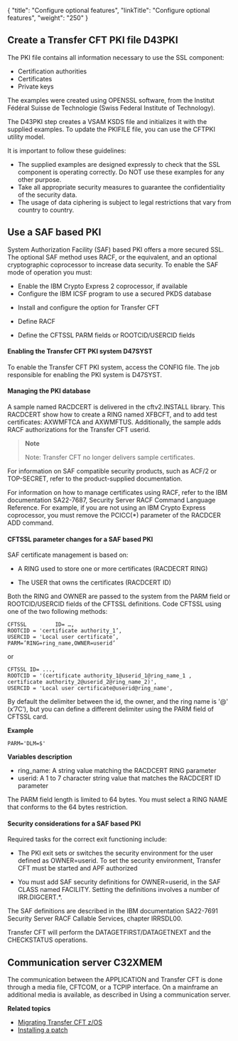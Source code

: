 {
    "title": "Configure optional  features",
    "linkTitle": "Configure optional features",
    "weight": "250"
}<span id="Create a Transfer CFT PKI file D43PKI"></span><span id="kanchor37"></span>

Create a Transfer CFT PKI file D43PKI
-------------------------------------

The <span id="kanchor38"></span>PKI file contains all information necessary to use the SSL component:

- Certification authorities
- Certificates
- Private keys

The examples were created using OPENSSL software, from the Institut Fédéral Suisse de Technologie (Swiss Federal Institute of Technology).

The D43PKI step creates a VSAM KSDS file and initializes it with the supplied examples. To update the PKIFILE file, you can use the CFTPKI utility model.

It is important to follow these guidelines:

- The supplied examples are designed expressly to check that the SSL component is operating correctly. Do NOT use these examples for any other purpose.
- Take all appropriate security measures to guarantee the confidentiality of the security data.
- The usage of data ciphering is subject to legal restrictions that vary from country to country.

<span id="_Toc236186612"></span>

Use a SAF based PKI 
--------------------

System Authorization Facility (SAF) based PKI offers a more secured SSL. The optional SAF method uses RACF, or the equivalent, and an optional cryptographic coprocessor to increase data security. To enable the SAF mode of operation you must:

- Enable the IBM Crypto Express 2 coprocessor, if available
- Configure the IBM ICSF program to use a secured PKDS database

<!-- -->

- Install and configure the option for Transfer CFT

<!-- -->

- Define RACF

<!-- -->

- Define the CFTSSL PARM fields or ROOTCID/USERCID fields

#### Enabling the Transfer CFT PKI system D47SYST

To enable the Transfer CFT PKI system, access the CONFIG file. The job responsible for enabling the PKI system is D47SYST.

#### Managing the PKI database

A sample named RACDCERT is delivered in the cftv2.INSTALL library. This RACDCERT show how to create a RING named XFBCFT, and to add test certificates: AXWMFTCA and AXWMFTUS. Additionally, the sample adds RACF authorizations for the Transfer CFT userid.

> **Note**
>
> Note: Transfer CFT no longer delivers sample certificates.

For information on SAF compatible security products, such as ACF/2 or TOP-SECRET, refer to the product-supplied documentation.

For information on how to manage certificates using RACF, refer to the IBM documentation SA22-7687, Security Server RACF Command Language Reference. For example, if you are not using an IBM Crypto Express coprocessor, you must remove the PCICC(\*) parameter of the RACDCER ADD command.

#### CFTSSL parameter changes for a SAF based PKI

SAF certificate management is based on:

- A RING used to store one or more certificates (RACDECRT RING)

<!-- -->

- The USER that owns the certificates (RACDCERT ID)

Both the RING and OWNER are passed to the system from the PARM field or ROOTCID/USERCID fields of the CFTSSL definitions. Code CFTSSL using one of the two following methods:

```
CFTSSL         ID= …,
ROOTCID = 'certificate authority_1’,
USERCID = 'Local user certificate’,
PARM=’RING=ring_name,OWNER=userid’
```

or

```
CFTSSL ID= ...,
ROOTCID = '(certificate authority_1@userid_1@ring_name_1 ,
certificate authority_2@userid_2@ring_name_2)',
USERCID = 'Local user certificate@userid@ring_name',
```

By default the delimiter between the id, the owner, and the ring name is '@' (x’7C’), but you can define a different delimiter using the PARM field of CFTSSL card.

**Example**

```
PARM='DLM=$'
```

**Variables description**

- ring_name: A string value matching the RACDCERT RING parameter
- userid: A 1 to 7 character string value that matches the RACDCERT ID parameter

The PARM field length is limited to 64 bytes. You must select a RING NAME that conforms to the 64 bytes restriction.

#### Security considerations for a SAF based PKI

Required tasks for the correct exit functioning include:

- The PKI exit sets or switches the security environment for the user defined as OWNER=userid. To set the security environment, Transfer CFT must be started and APF authorized

<!-- -->

- You must add SAF security definitions for OWNER=userid, in the SAF CLASS named FACILITY. Setting the definitions involves a number of IRR.DIGCERT.\*.

The SAF definitions are described in the IBM documentation SA22-7691 Security Server RACF Callable Services, chapter IRRSDL00.

Transfer CFT will perform the DATAGETFIRST/DATAGETNEXT and the CHECKSTATUS operations.

<span id="Communication server C32XMEM"></span><span id="kanchor39"></span>

Communication server C32XMEM
----------------------------

The communication between the APPLICATION and Transfer CFT is done through a media file, CFTCOM, or a TCPIP interface. On a mainframe an additional media is available, as described in Using a communication server.

****Related topics****

- [Migrating Transfer CFT z/OS]()
- [Installing a patch](../../../upgrade_prereqs_zos/c_update_zos/t_install_patch_zos)
